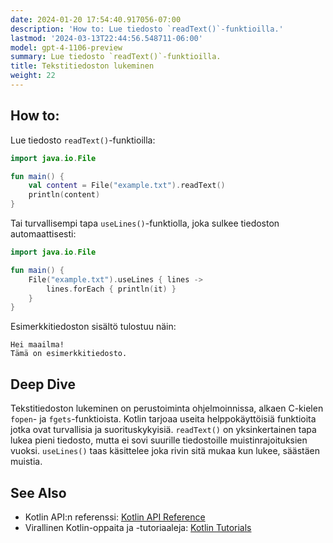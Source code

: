 ```yaml
---
date: 2024-01-20 17:54:40.917056-07:00
description: 'How to: Lue tiedosto `readText()`-funktioilla.'
lastmod: '2024-03-13T22:44:56.548711-06:00'
model: gpt-4-1106-preview
summary: Lue tiedosto `readText()`-funktioilla.
title: Tekstitiedoston lukeminen
weight: 22
---
```


## How to:
Lue tiedosto `readText()`-funktioilla:

```Kotlin
import java.io.File

fun main() {
    val content = File("example.txt").readText()
    println(content)
}
```

Tai turvallisempi tapa `useLines()`-funktiolla, joka sulkee tiedoston automaattisesti:

```Kotlin
import java.io.File

fun main() {
    File("example.txt").useLines { lines ->
        lines.forEach { println(it) }
    }
}
```

Esimerkkitiedoston sisältö tulostuu näin:

```
Hei maailma!
Tämä on esimerkkitiedosto.
```

## Deep Dive
Tekstitiedoston lukeminen on perustoiminta ohjelmoinnissa, alkaen C-kielen `fopen`- ja `fgets`-funktioista. Kotlin tarjoaa useita helppokäyttöisiä funktioita jotka ovat turvallisia ja suorituskykyisiä. `readText()` on yksinkertainen tapa lukea pieni tiedosto, mutta ei sovi suurille tiedostoille muistinrajoituksien vuoksi. `useLines()` taas käsittelee joka rivin sitä mukaa kun lukee, säästäen muistia.

## See Also
- Kotlin API:n referenssi: [Kotlin API Reference](https://kotlinlang.org/api/latest/jvm/stdlib/kotlin.io/)
- Virallinen Kotlin-oppaita ja -tutoriaaleja: [Kotlin Tutorials](https://kotlinlang.org/docs/tutorials/)
